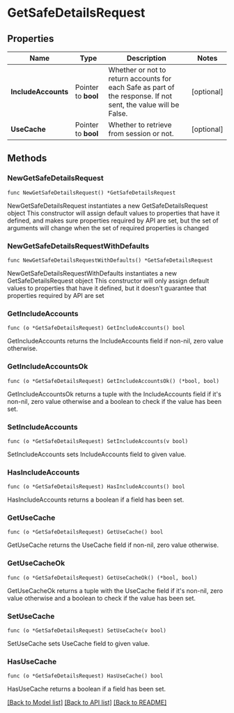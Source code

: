 # GetSafeDetailsRequest

## Properties

Name | Type | Description | Notes
------------ | ------------- | ------------- | -------------
**IncludeAccounts** | Pointer to **bool** | Whether or not to return accounts for each Safe as part of the response. If not sent, the value will be False. | [optional] 
**UseCache** | Pointer to **bool** | Whether to retrieve from session or not. | [optional] 

## Methods

### NewGetSafeDetailsRequest

`func NewGetSafeDetailsRequest() *GetSafeDetailsRequest`

NewGetSafeDetailsRequest instantiates a new GetSafeDetailsRequest object
This constructor will assign default values to properties that have it defined,
and makes sure properties required by API are set, but the set of arguments
will change when the set of required properties is changed

### NewGetSafeDetailsRequestWithDefaults

`func NewGetSafeDetailsRequestWithDefaults() *GetSafeDetailsRequest`

NewGetSafeDetailsRequestWithDefaults instantiates a new GetSafeDetailsRequest object
This constructor will only assign default values to properties that have it defined,
but it doesn't guarantee that properties required by API are set

### GetIncludeAccounts

`func (o *GetSafeDetailsRequest) GetIncludeAccounts() bool`

GetIncludeAccounts returns the IncludeAccounts field if non-nil, zero value otherwise.

### GetIncludeAccountsOk

`func (o *GetSafeDetailsRequest) GetIncludeAccountsOk() (*bool, bool)`

GetIncludeAccountsOk returns a tuple with the IncludeAccounts field if it's non-nil, zero value otherwise
and a boolean to check if the value has been set.

### SetIncludeAccounts

`func (o *GetSafeDetailsRequest) SetIncludeAccounts(v bool)`

SetIncludeAccounts sets IncludeAccounts field to given value.

### HasIncludeAccounts

`func (o *GetSafeDetailsRequest) HasIncludeAccounts() bool`

HasIncludeAccounts returns a boolean if a field has been set.

### GetUseCache

`func (o *GetSafeDetailsRequest) GetUseCache() bool`

GetUseCache returns the UseCache field if non-nil, zero value otherwise.

### GetUseCacheOk

`func (o *GetSafeDetailsRequest) GetUseCacheOk() (*bool, bool)`

GetUseCacheOk returns a tuple with the UseCache field if it's non-nil, zero value otherwise
and a boolean to check if the value has been set.

### SetUseCache

`func (o *GetSafeDetailsRequest) SetUseCache(v bool)`

SetUseCache sets UseCache field to given value.

### HasUseCache

`func (o *GetSafeDetailsRequest) HasUseCache() bool`

HasUseCache returns a boolean if a field has been set.


[[Back to Model list]](../README.md#documentation-for-models) [[Back to API list]](../README.md#documentation-for-api-endpoints) [[Back to README]](../README.md)


